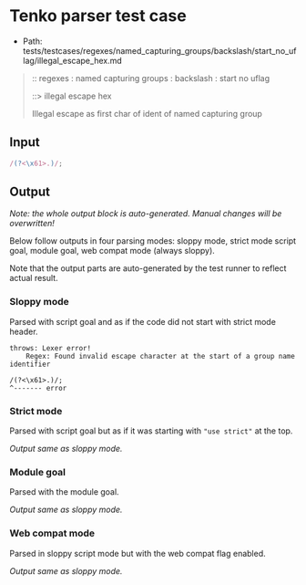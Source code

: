 # Tenko parser test case

- Path: tests/testcases/regexes/named_capturing_groups/backslash/start_no_uflag/illegal_escape_hex.md

> :: regexes : named capturing groups : backslash : start no uflag
>
> ::> illegal escape hex
>
> Illegal escape as first char of ident of named capturing group

## Input

`````js
/(?<\x61>.)/;
`````

## Output

_Note: the whole output block is auto-generated. Manual changes will be overwritten!_

Below follow outputs in four parsing modes: sloppy mode, strict mode script goal, module goal, web compat mode (always sloppy).

Note that the output parts are auto-generated by the test runner to reflect actual result.

### Sloppy mode

Parsed with script goal and as if the code did not start with strict mode header.

`````
throws: Lexer error!
    Regex: Found invalid escape character at the start of a group name identifier

/(?<\x61>.)/;
^------- error
`````

### Strict mode

Parsed with script goal but as if it was starting with `"use strict"` at the top.

_Output same as sloppy mode._

### Module goal

Parsed with the module goal.

_Output same as sloppy mode._

### Web compat mode

Parsed in sloppy script mode but with the web compat flag enabled.

_Output same as sloppy mode._
